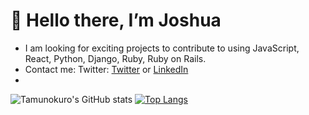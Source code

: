   # 👋 Hello there, I’m Joshua
- I am looking for exciting projects to contribute to using JavaScript, React, Python, Django, Ruby, Ruby on Rails.
- Contact me: Twitter: [Twitter](https://twitter.com/tamuno____) or [LinkedIn](https://www.linkedin.com/in/joshua-blue-jack/)
- 
![Tamunokuro's GitHub stats](https://github-readme-stats.vercel.app/api?username=tamunokuro&show_icons=true&theme=radical)
[![Top Langs](https://github-readme-stats.vercel.app/api/top-langs/?username=tamunokuro&layout=compact)](https://github.com/anuraghazra/github-readme-stats&theme=radical)



<!---
Tamunokuro/Tamunokuro is a ✨ special ✨ repository because its `README.md` (this file) appears on your GitHub profile.
You can click the Preview link to take a look at your changes.
--->
